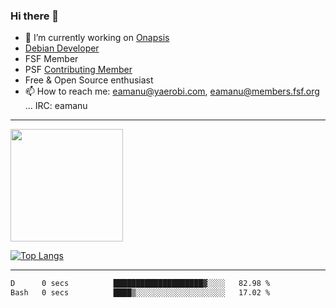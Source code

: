 ### Hi there 👋


- 🔭 I’m currently working on [Onapsis](http://onapsis.com)
- [Debian Developer](https://qa.debian.org/developer.php?login=eamanu%40yaerobi.com)
- FSF Member
- PSF [Contributing Member](https://www.python.org/psf/membership/#what-membership-classes-are-there)
- Free & Open Source enthusiast 
- 📫 How to reach me: eamanu@yaerobi.com, eamanu@members.fsf.org ... IRC: eamanu

---

<img height="180em" src="https://github-readme-stats.vercel.app/api?theme=dark&username=eamanu&show_icons=true&hide_border=true&&count_private=true&include_all_commits=true" />

[![Top Langs](https://github-readme-stats.vercel.app/api/top-langs/?theme=dark&username=eamanu&layout=compact)](https://github.com/anuraghazra/github-readme-stats)

---

<!--START_SECTION:waka-->

```txt
D      0 secs          ████████████████████▓░░░░   82.98 %
Bash   0 secs          ████▒░░░░░░░░░░░░░░░░░░░░   17.02 %
```

<!--END_SECTION:waka-->
